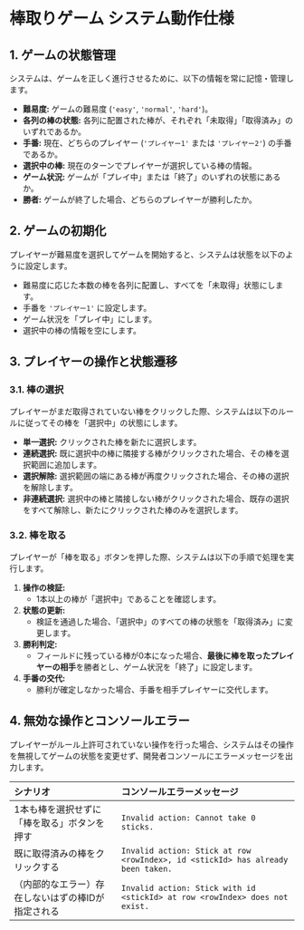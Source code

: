 # 棒取りゲーム システム動作仕様

## 1. ゲームの状態管理
システムは、ゲームを正しく進行させるために、以下の情報を常に記憶・管理します。

- **難易度:** ゲームの難易度 (`'easy'`, `'normal'`, `'hard'`)。
- **各列の棒の状態:** 各列に配置された棒が、それぞれ「未取得」「取得済み」のいずれであるか。
- **手番:** 現在、どちらのプレイヤー (`'プレイヤー1'` または `'プレイヤー2'`) の手番であるか。
- **選択中の棒:** 現在のターンでプレイヤーが選択している棒の情報。
- **ゲーム状況:** ゲームが「プレイ中」または「終了」のいずれの状態にあるか。
- **勝者:** ゲームが終了した場合、どちらのプレイヤーが勝利したか。

## 2. ゲームの初期化
プレイヤーが難易度を選択してゲームを開始すると、システムは状態を以下のように設定します。

-   難易度に応じた本数の棒を各列に配置し、すべてを「未取得」状態にします。
-   手番を `'プレイヤー1'` に設定します。
-   ゲーム状況を「プレイ中」にします。
-   選択中の棒の情報を空にします。

## 3. プレイヤーの操作と状態遷移
### 3.1. 棒の選択
プレイヤーがまだ取得されていない棒をクリックした際、システムは以下のルールに従ってその棒を「選択中」の状態にします。

-   **単一選択:** クリックされた棒を新たに選択します。
-   **連続選択:** 既に選択中の棒に隣接する棒がクリックされた場合、その棒を選択範囲に追加します。
-   **選択解除:** 選択範囲の端にある棒が再度クリックされた場合、その棒の選択を解除します。
-   **非連続選択:** 選択中の棒と隣接しない棒がクリックされた場合、既存の選択をすべて解除し、新たにクリックされた棒のみを選択します。

### 3.2. 棒を取る
プレイヤーが「棒を取る」ボタンを押した際、システムは以下の手順で処理を実行します。

1.  **操作の検証:**
    -   1本以上の棒が「選択中」であることを確認します。
2.  **状態の更新:**
    -   検証を通過した場合、「選択中」のすべての棒の状態を「取得済み」に変更します。
3.  **勝利判定:**
    -   フィールドに残っている棒が0本になった場合、**最後に棒を取ったプレイヤーの相手**を勝者とし、ゲーム状況を「終了」に設定します。
4.  **手番の交代:**
    -   勝利が確定しなかった場合、手番を相手プレイヤーに交代します。

## 4. 無効な操作とコンソールエラー
プレイヤーがルール上許可されていない操作を行った場合、システムはその操作を無視してゲームの状態を変更せず、開発者コンソールにエラーメッセージを出力します。

| シナリオ | コンソールエラーメッセージ |
| :--- | :--- |
| 1本も棒を選択せずに「棒を取る」ボタンを押す | `Invalid action: Cannot take 0 sticks.` |
| 既に取得済みの棒をクリックする | `Invalid action: Stick at row <rowIndex>, id <stickId> has already been taken.` |
| （内部的なエラー）存在しないはずの棒IDが指定される | `Invalid action: Stick with id <stickId> at row <rowIndex> does not exist.` |
